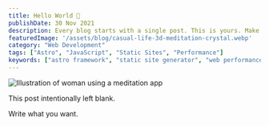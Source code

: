 ```yaml
---
title: Hello World 👋
publishDate: 30 Nov 2021
description: Every blog starts with a single post. This is yours. Make it great.
featuredImage: '/assets/blog/casual-life-3d-meditation-crystal.webp'
category: "Web Development"
tags: ["Astro", "JavaScript", "Static Sites", "Performance"]
keywords: ["astro framework", "static site generator", "web performance", "islands architecture", "component-based", "partial hydration"]
---
```


![Illustration of woman using a meditation app](/assets/blog/casual-life-3d-meditation-crystal.webp)

This post intentionally left blank.

Write what you want.
